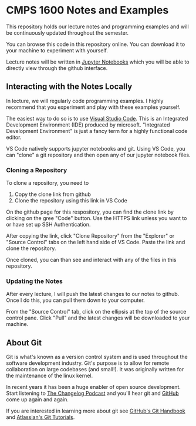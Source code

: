 # CMPS 1600 Notes and Examples

This repository holds our lecture notes and programming examples and
will be continuously updated throughout the semester.

You can browse this code in this repository online. You can download it
to your machine to experiment with yourself.

Lecture notes will be written in [Jupyter Notebooks](https://jupyter.org/)
which you will be able to directly view through the github interface.

## Interacting with the Notes Locally

In lecture, we will regularly code programming examples. I highly
recommend that you experiment and play with these examples yourself.

The easiest way to do so is to use [Visual Studio
Code](https://code.visualstudio.com/). This is an Integrated Development
Environment (IDE) produced by microsoft. "Integrated Development
Environment" is just a fancy term for a highly functional code editor.

VS Code natively supports jupyter notebooks and git. Using VS Code,
you can "clone" a git repository and then open any of our jupyter
notebook files. 

### Cloning a Repository

To clone a repository, you need to

1) Copy the clone link from github
2) Clone the repository using this link in VS Code

On the github page for this respository, you can find the clone link
by clicking on the gree "Code" button. Use the HTTPS link unless you
want to or have set up SSH Authentication.

After copying the link, click "Clone Repository" from the "Explorer"
or "Source Control" tabs on the left hand side of VS Code. Paste
the link and clone the repository.

Once cloned, you can than see and interact with any of the files in
this repository.

### Updating the Notes

After every lecture, I will push the latest changes to our notes to
github. Once I do this, you can pull them down to your computer.

From the "Source Control" tab, click on the ellipsis at the top of the
source control pane. Click "Pull" and the latest changes will be 
downloaded to your machine.

## About Git

Git is what's known as a version control system and is used throughout
the software development industry. Git's purpose is to allow for remote
collaboration on large codebases (and small!). It was originally written
for the maintenance of the linux kernel. 

In recent years it has been a huge enabler of open source development.
Start listening to [The Changelog
Podcast](https://changelog.com/podcast) and you'll hear git and
[GitHub](https://github.com) come up again and again. 

If you are interested in learning more about git see [GitHub's Git
Handbook](https://guides.github.com/introduction/git-handbook/) and
[Atlassian's Git Tutorials](https://www.atlassian.com/git).
